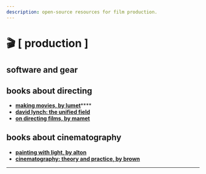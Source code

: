 ```yaml
---
description: open-source resources for film production.
---
```


# 🎬 \[ production ]

## software and gear





## books about directing&#x20;

* [**making movies, by lumet**](https://www.goodreads.com/book/show/111537.Making\_Movies)****
* ****[**david lynch: the unified field**](https://www.goodreads.com/en/book/show/21976118)****
* ****[**on directing films, by mamet**](https://en.wikipedia.org/wiki/On\_Directing\_Film)****



## books about cinematography

* ****[**painting with light, by alton**](https://www.goodreads.com/en/book/show/869011)****
* ****[**cinematography: theory and practice, by brown**](https://www.amazon.com/Cinematography-Theory-Practice-Cinematographers-Directors/dp/0240812093)****

****
